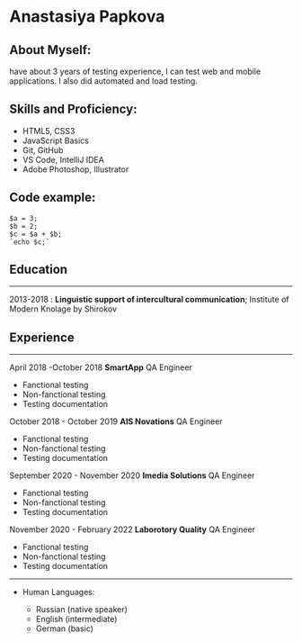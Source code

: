 Anastasiya Papkova
============

## About Myself:

  have about 3 years of testing experience, I can test web and mobile applications. I also did automated and load testing.

## Skills and Proficiency:
* HTML5, CSS3
* JavaScript Basics
* Git, GitHub
* VS Code, IntelliJ IDEA
* Adobe Photoshop, Illustrator

## Code example:
```
$a = 3; 
$b = 2; 
$c = $a + $b; 
`echo $c;`
```


## Education
---------

2013-2018
:   **Linguistic support of intercultural communication**; Institute of Modern Knolage by Shirokov 

## Experience
----------
April 2018 -October 2018
**SmartApp**
  QA Engineer

* Fanctional testing
* Non-fanctional testing
* Testing documentation

October 2018 - October 2019
**AIS Novations**
  QA Engineer

* Fanctional testing
* Non-fanctional testing
* Testing documentation

September 2020 - November 2020 
**Imedia Solutions**
  QA Engineer

* Fanctional testing
* Non-fanctional testing
* Testing documentation

November 2020 - February 2022
**Laborotory Quality**
  QA Engineer

* Fanctional testing
* Non-fanctional testing
* Testing documentation


----------------------------------------

* Human Languages:

     * Russian (native speaker)
     * English (intermediate)
     * German (basic)

